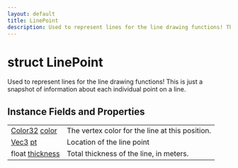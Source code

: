 ```yaml
---
layout: default
title: LinePoint
description: Used to represent lines for the line drawing functions! This is just a snapshot of information about each individual point on a line.
---
```

# struct LinePoint

Used to represent lines for the line drawing functions! This is just a snapshot of
information about each individual point on a line.

## Instance Fields and Properties

|  |  |
|--|--|
|[Color32]({{site.url}}/Pages/Reference/Color32.html) [color]({{site.url}}/Pages/Reference/LinePoint/color.html)|The vertex color for the line at this position.|
|[Vec3]({{site.url}}/Pages/Reference/Vec3.html) [pt]({{site.url}}/Pages/Reference/LinePoint/pt.html)|Location of the line point|
|float [thickness]({{site.url}}/Pages/Reference/LinePoint/thickness.html)|Total thickness of the line, in meters.|
